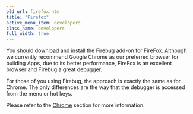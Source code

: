 ```yaml
---
old_url: firefox.htm
title: "Firefox"
active_menu_item: developers
class_name: developers
full_width: true
---
```



You should download and install the Firebug add-on for FireFox. Although we currently recommend Google Chrome as our preferred browser for building Apps, due to its better performance, FireFox is an excellent browser and Firebug a great debugger.

For those of you using Firebug, the approach is exactly the same as for Chrome. The only differences are the way that the debugger is accessed from the menu or hot keys.

Please refer to the [Chrome](/developers/documentation/scripting-apis/client-scripting-overview/debugging-ac-scripts/chrome) section for more information.

